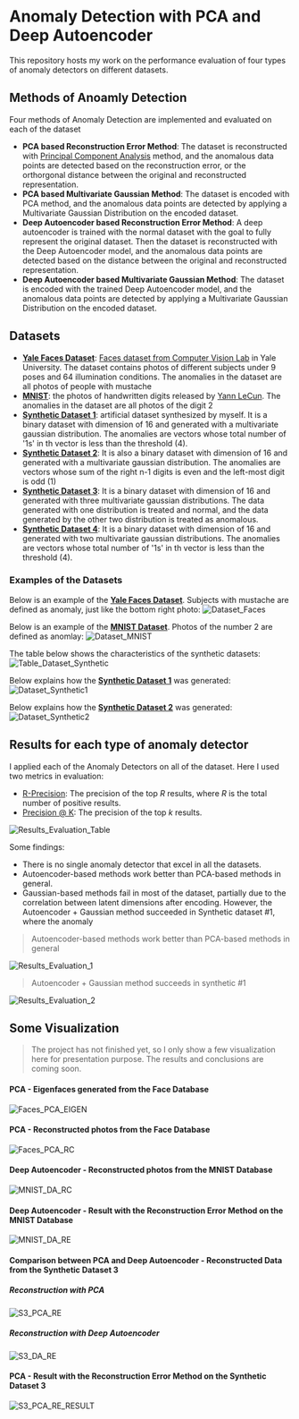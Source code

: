 # Anomaly Detection with PCA and Deep Autoencoder
This repository hosts my work on the performance evaluation of four types of anomaly detectors on different datasets. 

## Methods of Anoamly Detection

Four methods of Anomaly Detection are implemented and evaluated on each of the dataset
- **PCA based Reconstruction Error Method**: The dataset is reconstructed with [Principal Component Analysis](https://en.wikipedia.org/wiki/Principal_component_analysis) method, and the anomalous data points are detected based on the reconstruction error, or the orthorgonal distance between the original and reconstructed representation.
- **PCA based Multivariate Gaussian Method**: The dataset is encoded with PCA method, and the anomalous data points are detected by applying a Multivariate Gaussian Distribution on the encoded dataset. 
- **Deep Autoencoder based Reconstruction Error Method**: A deep autoencoder is trained with the normal dataset with the goal to fully represent the original dataset. Then the dataset is reconstructed with the Deep Autoencoder model, and the anomalous data points are detected based on the distance between the original and reconstructed representation.
- **Deep Autoencoder based Multivariate Gaussian Method**: The dataset is encoded with the trained Deep Autoencoder model, and the anomalous data points are detected by applying a Multivariate Gaussian Distribution on the encoded dataset.

## Datasets
- [**Yale Faces Dataset**](/Yale_Faces_Data): [Faces dataset from Computer Vision Lab](http://vision.ucsd.edu/~iskwak/ExtYaleDatabase/ExtYaleB.html) in Yale University. The dataset contains photos of different subjects under 9 poses and 64 illumination conditions. The anomalies in the dataset are all photos of people with mustache
- [**MNIST**](/MNIST): the photos of handwritten digits released by [Yann LeCun](http://yann.lecun.com/exdb/mnist/). The anomalies in the dataset are all photos of the digit 2
- [**Synthetic Dataset 1**](/Synthetic): artificial dataset synthesized by myself. It is a binary dataset with dimension of 16 and generated with a multivariate gaussian distribution. The anomalies are vectors whose total number of '1s' in th vector is less than the threshold (4).
- [**Synthetic Dataset 2**](/Synthetic_2): It is also a binary dataset with dimension of 16 and generated with a multivariate gaussian distribution. The anomalies are vectors whose sum of the right n-1 digits is even and the left-most digit is odd (1)
- [**Synthetic Dataset 3**](/Synthetic_3): It is a binary dataset with dimension of 16 and generated with three multivariate gaussian distributions. The data generated with one distribution is treated and normal, and the data generated by the other two distribution is treated as anomalous.
- [**Synthetic Dataset 4**](/Synthetic_4): It is a binary dataset with dimension of 16 and generated with two multivariate gaussian distributions. The anomalies are vectors whose total number of '1s' in th vector is less than the threshold (4).

### Examples of the Datasets
Below is an example of the [**Yale Faces Dataset**](/Yale_Faces_Data). Subjects with mustache are defined as anomaly, just like the bottom right photo:
![Dataset_Faces](/Reports/Screenshots/dataset_faces.png)

Below is an example of the [**MNIST Dataset**](/MNIST). Photos of the number 2 are defined as anomlay:
![Dataset_MNIST](/Reports/Screenshots/dataset_mnist.png)

The table below shows the characteristics of the synthetic datasets:
![Table_Dataset_Synthetic](/Reports/Screenshots/dataset_synthetic.png)

Below explains how the [**Synthetic Dataset 1**](/Synthetic_1) was generated: 
![Dataset_Synthetic1](/Reports/Screenshots/dataset_synthetic1.png)

Below explains how the [**Synthetic Dataset 2**](/Synthetic_2) was generated: 
![Dataset_Synthetic2](/Reports/Screenshots/dataset_synthetic2.png)

## Results for each type of anomaly detector
I applied each of the Anomaly Detectors on all of the dataset. Here I used two metrics in evaluation:
- [R-Precision](https://en.wikipedia.org/wiki/Information_retrieval#R-Precision): The precision of the top *R* results, where *R* is the total number of positive results.
- [Precision @ K](https://en.wikipedia.org/wiki/Information_retrieval#Precision_at_K): The precision of the top *k* results. 

![Results_Evaluation_Table](/Reports/Screenshots/Results_Evaluation_Table.png)

Some findings:
- There is no single anomaly detector that excel in all the datasets.
- Autoencoder-based methods work better than PCA-based methods in general. 
- Gaussian-based methods fail in most of the dataset, partially due to the correlation between latent dimensions after encoding. However, the Autoencoder + Gaussian method succeeded in Synthetic dataset #1, where the anomaly 

> Autoencoder-based methods work better than PCA-based methods in general

![Results_Evaluation_1](/Reports/Screenshots/Results_Evaluation_1.png)

> Autoencoder + Gaussian method succeeds in synthetic #1

![Results_Evaluation_2](/Reports/Screenshots/Results_Evaluation_2.png)

## Some Visualization
> The project has not finished yet, so I only show a few visualization here for presentation purpose. The results and conclusions are coming soon.

#### PCA - Eigenfaces generated from the Face Database
![Faces_PCA_EIGEN](/Reports/Screenshots/rm_faces_eigenfaces.png)


#### PCA - Reconstructed photos from the Face Database
![Faces_PCA_RC](/Reports/Screenshots/rm_faces_rc.png)

#### Deep Autoencoder - Reconstructed photos from the MNIST Database
![MNIST_DA_RC](/Reports/Screenshots/rm_mnist_rc.png)

#### Deep Autoencoder - Result with the Reconstruction Error Method on the MNIST Database
![MNIST_DA_RE](/Reports/Screenshots/rm_mnist_da_re_result.png)

#### Comparison between PCA and Deep Autoencoder - Reconstructed Data from the Synthetic Dataset 3
##### Reconstruction with PCA
![S3_PCA_RE](/Reports/Screenshots/rm_PCA_REC_PLOT_SD3.png)
##### Reconstruction with Deep Autoencoder
![S3_DA_RE](/Reports/Screenshots/rm_AUT_REC_PLOT_SD3.png)

#### PCA - Result with the Reconstruction Error Method on the Synthetic Dataset 3
![S3_PCA_RE_RESULT](/Reports/Screenshots/rm_PCA_REC_SD3.png)

